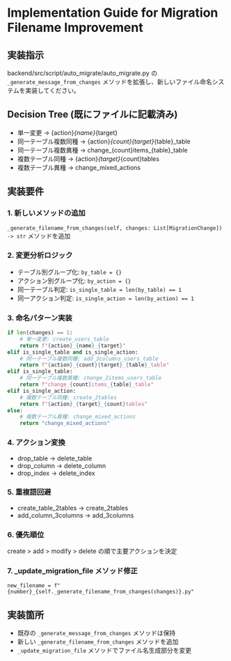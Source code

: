 # Implementation Guide for Migration Filename Improvement

## 実装指示

backend/src/script/auto_migrate/auto_migrate.py の `_generate_message_from_changes` メソッドを拡張し、新しいファイル命名システムを実装してください。

## Decision Tree (既にファイルに記載済み)
- 単一変更 → {action}_{name}_{target}
- 同一テーブル複数同種 → {action}_{count}{target}_{table}_table
- 同一テーブル複数異種 → change_{count}items_{table}_table
- 複数テーブル同種 → {action}_{target}_{count}tables
- 複数テーブル異種 → change_mixed_actions

## 実装要件

### 1. 新しいメソッドの追加
`_generate_filename_from_changes(self, changes: List[MigrationChange]) -> str` メソッドを追加

### 2. 変更分析ロジック
- テーブル別グループ化: `by_table = {}`
- アクション別グループ化: `by_action = {}`
- 同一テーブル判定: `is_single_table = len(by_table) == 1`
- 同一アクション判定: `is_single_action = len(by_action) == 1`

### 3. 命名パターン実装
```python
if len(changes) == 1:
    # 単一変更: create_users_table
    return f"{action}_{name}_{target}"
elif is_single_table and is_single_action:
    # 同一テーブル複数同種: add_3columns_users_table
    return f"{action}_{count}{target}_{table}_table"
elif is_single_table:
    # 同一テーブル複数異種: change_2items_users_table
    return f"change_{count}items_{table}_table"
elif is_single_action:
    # 複数テーブル同種: create_2tables
    return f"{action}_{target}_{count}tables"
else:
    # 複数テーブル異種: change_mixed_actions
    return "change_mixed_actions"
```

### 4. アクション変換
- drop_table → delete_table
- drop_column → delete_column
- drop_index → delete_index

### 5. 重複語回避
- create_table_2tables → create_2tables
- add_column_3columns → add_3columns

### 6. 優先順位
create > add > modify > delete の順で主要アクションを決定

### 7. _update_migration_file メソッド修正
`new_filename = f"{number}_{self._generate_filename_from_changes(changes)}.py"`

## 実装箇所
- 既存の `_generate_message_from_changes` メソッドは保持
- 新しい `_generate_filename_from_changes` メソッドを追加
- `_update_migration_file` メソッドでファイル名生成部分を変更